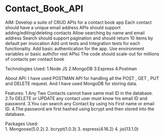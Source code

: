 # Contact_Book_API

AIM: 
  Develop a suite of CRUD APIs for a contact book app
  Each contact should have a unique email address
  APIs should support adding/editing/deleting contacts
  Allow searching by name and email address
  Search should support pagination and should return 10 items by default per invocation
  Add unit tests and Integration tests for each functionality.
  Add basic authentication for the app. Use environment variables or basic auth(for rest APIs)
  The code should scale-out for millions of contacts per contact book

Technologies Used:
  1.Node JS
  2.MongoDB
  3.Express
  4.Postman

About API:
  I have used POSTMAN API for handling all the POST , GET , PUT and DELETE request.
  And I have used MongoDB for storing data.
  
Features:
  1.Any Two Contacts cannot have same mail ID in the database.
  2.To DELETE or UPDATE any contact user must know his email ID and password.
  3.You can search any Contact by using his First name or email ID.
  4.The password are first hashed using bcrypt and then stored into the database.
  
  
  
Packages Used:   	
      1. Mongoose(5.0.2)
			2. bcrypt(1.0.3)
			3. express(4.16.2)
			4. joi(13.1.0)
